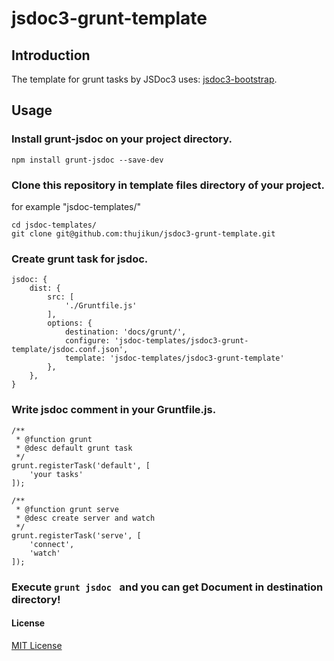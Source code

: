 jsdoc3-grunt-template
===========================

## Introduction
The template for grunt tasks by JSDoc3 uses: [jsdoc3-bootstrap](https://github.com/alivedise/jsdoc3-bootstrap).

## Usage
### Install grunt-jsdoc on your project directory.

```
npm install grunt-jsdoc --save-dev
```

### Clone this repository in template files directory of your project.  
for example "jsdoc-templates/"

```
cd jsdoc-templates/
git clone git@github.com:thujikun/jsdoc3-grunt-template.git
```

### Create grunt task for jsdoc.

```
jsdoc: {
    dist: {
        src: [
            './Gruntfile.js'
        ],
        options: {
            destination: 'docs/grunt/',
            configure: 'jsdoc-templates/jsdoc3-grunt-template/jsdoc.conf.json',
            template: 'jsdoc-templates/jsdoc3-grunt-template'
        },
    },
}
```

### Write jsdoc comment in your Gruntfile.js.

```
/**
 * @function grunt
 * @desc default grunt task
 */
grunt.registerTask('default', [
    'your tasks'
]);

/**
 * @function grunt serve
 * @desc create server and watch
 */
grunt.registerTask('serve', [
    'connect',
    'watch'
]);
```

### Execute ```grunt jsdoc ``` and you can get Document in destination directory!

#### License
[MIT License](http://en.wikipedia.org/wiki/MIT_License)